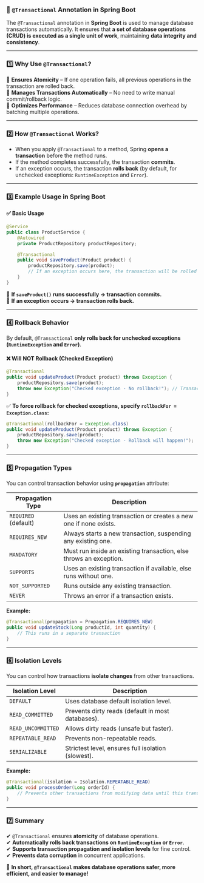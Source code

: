 ### **🔹 `@Transactional` Annotation in Spring Boot**  

The `@Transactional` annotation in **Spring Boot** is used to manage database transactions automatically. It ensures that **a set of database operations (CRUD) is executed as a single unit of work**, maintaining **data integrity and consistency**.

---

### **1️⃣ Why Use `@Transactional`?**
🔹 **Ensures Atomicity** – If one operation fails, all previous operations in the transaction are rolled back.  
🔹 **Manages Transactions Automatically** – No need to write manual commit/rollback logic.  
🔹 **Optimizes Performance** – Reduces database connection overhead by batching multiple operations.  

---

### **2️⃣ How `@Transactional` Works?**
- When you apply `@Transactional` to a method, Spring **opens a transaction** before the method runs.
- If the method completes successfully, the transaction **commits**.
- If an exception occurs, the transaction **rolls back** (by default, for unchecked exceptions: `RuntimeException` and `Error`).

---

### **3️⃣ Example Usage in Spring Boot**
#### ✅ **Basic Usage**
```java
@Service
public class ProductService {
    @Autowired
    private ProductRepository productRepository;

    @Transactional
    public void saveProduct(Product product) {
        productRepository.save(product);
        // If an exception occurs here, the transaction will be rolled back
    }
}
```
🔹 **If `saveProduct()` runs successfully → transaction commits.**  
🔹 **If an exception occurs → transaction rolls back.**  

---

### **4️⃣ Rollback Behavior**
By default, `@Transactional` **only rolls back for unchecked exceptions (`RuntimeException` and `Error`)**.

#### ❌ **Will NOT Rollback (Checked Exception)**
```java
@Transactional
public void updateProduct(Product product) throws Exception {
    productRepository.save(product);
    throw new Exception("Checked exception - No rollback!"); // Transaction still commits
}
```
✅ **To force rollback for checked exceptions, specify `rollbackFor = Exception.class`:**
```java
@Transactional(rollbackFor = Exception.class)
public void updateProduct(Product product) throws Exception {
    productRepository.save(product);
    throw new Exception("Checked exception - Rollback will happen!");
}
```

---

### **5️⃣ Propagation Types**
You can control transaction behavior using **`propagation`** attribute:

| **Propagation Type** | **Description** |
|---------------------|---------------|
| `REQUIRED` (default) | Uses an existing transaction or creates a new one if none exists. |
| `REQUIRES_NEW` | Always starts a new transaction, suspending any existing one. |
| `MANDATORY` | Must run inside an existing transaction, else throws an exception. |
| `SUPPORTS` | Uses an existing transaction if available, else runs without one. |
| `NOT_SUPPORTED` | Runs outside any existing transaction. |
| `NEVER` | Throws an error if a transaction exists. |

**Example:**
```java
@Transactional(propagation = Propagation.REQUIRES_NEW)
public void updateStock(Long productId, int quantity) {
    // This runs in a separate transaction
}
```

---

### **6️⃣ Isolation Levels**
You can control how transactions **isolate changes** from other transactions.

| **Isolation Level** | **Description** |
|---------------------|---------------|
| `DEFAULT` | Uses database default isolation level. |
| `READ_COMMITTED` | Prevents dirty reads (default in most databases). |
| `READ_UNCOMMITTED` | Allows dirty reads (unsafe but faster). |
| `REPEATABLE_READ` | Prevents non-repeatable reads. |
| `SERIALIZABLE` | Strictest level, ensures full isolation (slowest). |

**Example:**
```java
@Transactional(isolation = Isolation.REPEATABLE_READ)
public void processOrder(Long orderId) {
    // Prevents other transactions from modifying data until this transaction completes
}
```

---

### **7️⃣ Summary**
✔ `@Transactional` ensures **atomicity** of database operations.  
✔ **Automatically rolls back transactions on `RuntimeException` or `Error`**.  
✔ **Supports transaction propagation and isolation levels** for fine control.  
✔ **Prevents data corruption** in concurrent applications.  

🚀 **In short, `@Transactional` makes database operations safer, more efficient, and easier to manage!**
